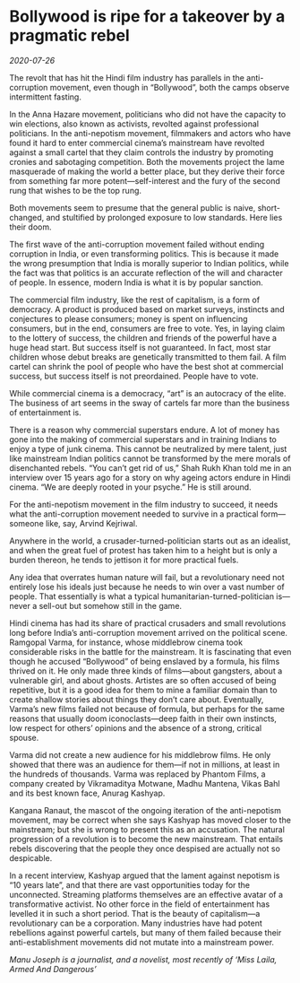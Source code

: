# Bollywood is ripe for a takeover by a pragmatic rebel

*2020-07-26*

The revolt that has hit the Hindi film industry has parallels in the
anti-corruption movement, even though in “Bollywood”, both the camps
observe intermittent fasting.

In the Anna Hazare movement, politicians who did not have the capacity
to win elections, also known as activists, revolted against professional
politicians. In the anti-nepotism movement, filmmakers and actors who
have found it hard to enter commercial cinema’s mainstream have revolted
against a small cartel that they claim controls the industry by
promoting cronies and sabotaging competition. Both the movements project
the lame masquerade of making the world a better place, but they derive
their force from something far more potent—self-interest and the fury of
the second rung that wishes to be the top rung.

Both movements seem to presume that the general public is naive,
short-changed, and stultified by prolonged exposure to low standards.
Here lies their doom.

The first wave of the anti-corruption movement failed without ending
corruption in India, or even transforming politics. This is because it
made the wrong presumption that India is morally superior to Indian
politics, while the fact was that politics is an accurate reflection of
the will and character of people. In essence, modern India is what it is
by popular sanction.

The commercial film industry, like the rest of capitalism, is a form of
democracy. A product is produced based on market surveys, instincts and
conjectures to please consumers; money is spent on influencing
consumers, but in the end, consumers are free to vote. Yes, in laying
claim to the lottery of success, the children and friends of the
powerful have a huge head start. But success itself is not guaranteed.
In fact, most star children whose debut breaks are genetically
transmitted to them fail. A film cartel can shrink the pool of people
who have the best shot at commercial success, but success itself is not
preordained. People have to vote.

While commercial cinema is a democracy, “art” is an autocracy of the
elite. The business of art seems in the sway of cartels far more than
the business of entertainment is.

There is a reason why commercial superstars endure. A lot of money has
gone into the making of commercial superstars and in training Indians to
enjoy a type of junk cinema. This cannot be neutralized by mere talent,
just like mainstream Indian politics cannot be transformed by the mere
morals of disenchanted rebels. “You can’t get rid of us,” Shah Rukh Khan
told me in an interview over 15 years ago for a story on why ageing
actors endure in Hindi cinema. “We are deeply rooted in your psyche.” He
is still around.

For the anti-nepotism movement in the film industry to succeed, it needs
what the anti-corruption movement needed to survive in a practical
form—someone like, say, Arvind Kejriwal.

Anywhere in the world, a crusader-turned-politician starts out as an
idealist, and when the great fuel of protest has taken him to a height
but is only a burden thereon, he tends to jettison it for more practical
fuels.

Any idea that overrates human nature will fail, but a revolutionary need
not entirely lose his ideals just because he needs to win over a vast
number of people. That essentially is what a typical
humanitarian-turned-politician is—never a sell-out but somehow still in
the game.

Hindi cinema has had its share of practical crusaders and small
revolutions long before India’s anti-corruption movement arrived on the
political scene. Ramgopal Varma, for instance, whose middlebrow cinema
took considerable risks in the battle for the mainstream. It is
fascinating that even though he accused “Bollywood” of being enslaved by
a formula, his films thrived on it. He only made three kinds of
films—about gangsters, about a vulnerable girl, and about ghosts.
Artistes are so often accused of being repetitive, but it is a good idea
for them to mine a familiar domain than to create shallow stories about
things they don’t care about. Eventually, Varma’s new films failed not
because of formula, but perhaps for the same reasons that usually doom
iconoclasts—deep faith in their own instincts, low respect for others’
opinions and the absence of a strong, critical spouse.

Varma did not create a new audience for his middlebrow films. He only
showed that there was an audience for them—if not in millions, at least
in the hundreds of thousands. Varma was replaced by Phantom Films, a
company created by Vikramaditya Motwane, Madhu Mantena, Vikas Bahl and
its best known face, Anurag Kashyap.

Kangana Ranaut, the mascot of the ongoing iteration of the anti-nepotism
movement, may be correct when she says Kashyap has moved closer to the
mainstream; but she is wrong to present this as an accusation. The
natural progression of a revolution is to become the new mainstream.
That entails rebels discovering that the people they once despised are
actually not so despicable.

In a recent interview, Kashyap argued that the lament against nepotism
is “10 years late”, and that there are vast opportunities today for the
unconnected. Streaming platforms themselves are an effective avatar of a
transformative activist. No other force in the field of entertainment
has levelled it in such a short period. That is the beauty of
capitalism—a revolutionary can be a corporation. Many industries have
had potent rebellions against powerful cartels, but many of them failed
because their anti-establishment movements did not mutate into a
mainstream power.

*Manu Joseph is a journalist, and a novelist, most recently of ‘Miss
Laila, Armed And Dangerous’*
